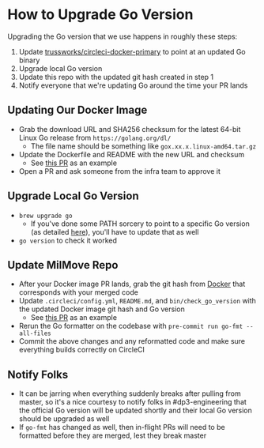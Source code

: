 # How to Upgrade Go Version

Upgrading the Go version that we use happens in roughly these steps:

1. Update [trussworks/circleci-docker-primary](https://github.com/trussworks/circleci-docker-primary) to point at an updated Go binary
2. Upgrade local Go version
3. Update this repo with the updated git hash created in step 1
4. Notify everyone that we're updating Go around the time your PR lands

## Updating Our Docker Image

- Grab the download URL and SHA256 checksum for the latest 64-bit Linux Go release from `https://golang.org/dl/`
  - The file name should be something like `gox.xx.x.linux-amd64.tar.gz`
- Update the Dockerfile and README with the new URL and checksum
  - See [this PR](https://github.com/trussworks/circleci-docker-primary/pull/10/files) as an example
- Open a PR and ask someone from the infra team to approve it

## Upgrade Local Go Version

- `brew upgrade go`
  - If you've done some PATH sorcery to point to a specific Go version (as detailed [here](https://github.com/transcom/mymove#setup-prerequisites)), you'll have to update that as well
- `go version` to check it worked

## Update MilMove Repo

- After your Docker image PR lands, grab the git hash from [Docker](https://hub.docker.com/r/trussworks/circleci-docker-primary/tags) that corresponds with your merged code
- Update `.circleci/config.yml`, `README.md`, and `bin/check_go_version` with the updated Docker image git hash and Go version
  - See [this PR](https://github.com/transcom/mymove/pull/1383/files) as an example
- Rerun the Go formatter on the codebase with `pre-commit run go-fmt --all-files`
- Commit the above changes and any reformatted code and make sure everything builds correctly on CircleCI

## Notify Folks

- It can be jarring when everything suddenly breaks after pulling from master, so it's a nice courtesy to notify folks in #dp3-engineering that the official Go version will be updated shortly and their local Go version should be upgraded as well
- If `go-fmt` has changed as well, then in-flight PRs will need to be formatted before they are merged, lest they break master
